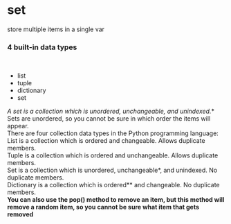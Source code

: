 # set
store multiple items in a single var <br>
### 4 built-in data types 
<br>

- list
- tuple
- dictionary
- set

**A set is a collection which is unordered, unchangeable*, and unindexed.**
<br>
 Sets are unordered, so you cannot be sure in which order the items will appear.
<br>
There are four collection data types in the Python programming language:
<br>
List is a collection which is ordered and changeable. Allows duplicate members.
<br>
Tuple is a collection which is ordered and unchangeable. Allows duplicate members.
<br>
Set is a collection which is unordered, unchangeable*, and unindexed. No duplicate members.
<br>
Dictionary is a collection which is ordered** and changeable. No duplicate members.
<br>
**You can also use the pop() method to remove an item, but this method will remove a random item, so you cannot be sure what item that gets removed**
<br>
